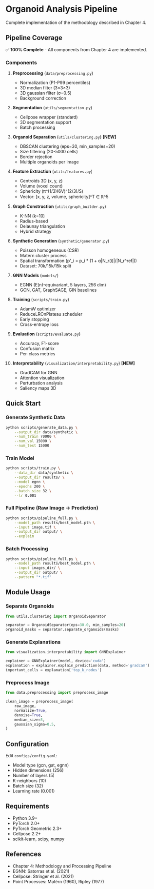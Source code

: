 # Organoid Analysis Pipeline

Complete implementation of the methodology described in Chapter 4.

## Pipeline Coverage

✅ **100% Complete** - All components from Chapter 4 are implemented.

### Components

1. **Preprocessing** (`data/preprocessing.py`)
   - Normalization (P1-P99 percentiles)
   - 3D median filter (3×3×3)
   - 3D gaussian filter (σ=0.5)
   - Background correction

2. **Segmentation** (`utils/segmentation.py`)
   - Cellpose wrapper (standard)
   - 3D segmentation support
   - Batch processing

3. **Organoid Separation** (`utils/clustering.py`) **[NEW]**
   - DBSCAN clustering (eps=30, min_samples=20)
   - Size filtering (20-5000 cells)
   - Border rejection
   - Multiple organoids per image

4. **Feature Extraction** (`utils/features.py`)
   - Centroids 3D (x, y, z)
   - Volume (voxel count)
   - Sphericity (π^(1/3)(6V)^(2/3)/S)
   - Vector: [x, y, z, volume, sphericity]^T ∈ ℝ^5

5. **Graph Construction** (`utils/graph_builder.py`)
   - K-NN (k=10)
   - Radius-based
   - Delaunay triangulation
   - Hybrid strategy

6. **Synthetic Generation** (`synthetic/generator.py`)
   - Poisson homogeneous (CSR)
   - Matérn cluster process
   - Spatial transformation (p'_i = p_i * (1 + α|N_r(i)|/|N_r^ref|))
   - Dataset: 70k/15k/15k split

7. **GNN Models** (`models/`)
   - EGNN (E(n)-equivariant, 5 layers, 256 dim)
   - GCN, GAT, GraphSAGE, GIN baselines

8. **Training** (`scripts/train.py`)
   - AdamW optimizer
   - ReduceLROnPlateau scheduler
   - Early stopping
   - Cross-entropy loss

9. **Evaluation** (`scripts/evaluate.py`)
   - Accuracy, F1-score
   - Confusion matrix
   - Per-class metrics

10. **Interpretability** (`visualization/interpretability.py`) **[NEW]**
    - GradCAM for GNN
    - Attention visualization
    - Perturbation analysis
    - Saliency maps 3D

## Quick Start

### Generate Synthetic Data
```bash
python scripts/generate_data.py \
    --output_dir data/synthetic \
    --num_train 70000 \
    --num_val 15000 \
    --num_test 15000
```

### Train Model
```bash
python scripts/train.py \
    --data_dir data/synthetic \
    --output_dir results/ \
    --model egnn \
    --epochs 200 \
    --batch_size 32 \
    --lr 0.001
```

### Full Pipeline (Raw Image → Prediction)
```bash
python scripts/pipeline_full.py \
    --model_path results/best_model.pth \
    --input image.tif \
    --output_dir output/ \
    --explain
```

### Batch Processing
```bash
python scripts/pipeline_full.py \
    --model_path results/best_model.pth \
    --input images_dir/ \
    --output_dir output/ \
    --pattern "*.tif"
```

## Module Usage

### Separate Organoids
```python
from utils.clustering import OrganoidSeparator

separator = OrganoidSeparator(eps=30.0, min_samples=20)
organoid_masks = separator.separate_organoids(masks)
```

### Generate Explanations
```python
from visualization.interpretability import GNNExplainer

explainer = GNNExplainer(model, device='cuda')
explanation = explainer.explain_prediction(data, method='gradcam')
important_cells = explanation['top_k_nodes']
```

### Preprocess Image
```python
from data.preprocessing import preprocess_image

clean_image = preprocess_image(
    raw_image,
    normalize=True,
    denoise=True,
    median_size=3,
    gaussian_sigma=0.5,
)
```

## Configuration

Edit `configs/config.yaml`:
- Model type (gcn, gat, egnn)
- Hidden dimensions (256)
- Number of layers (5)
- K-neighbors (10)
- Batch size (32)
- Learning rate (0.001)

## Requirements

- Python 3.9+
- PyTorch 2.0+
- PyTorch Geometric 2.3+
- Cellpose 2.2+
- scikit-learn, scipy, numpy

## References

- Chapter 4: Methodology and Processing Pipeline
- EGNN: Satorras et al. (2021)
- Cellpose: Stringer et al. (2021)
- Point Processes: Matérn (1960), Ripley (1977)

